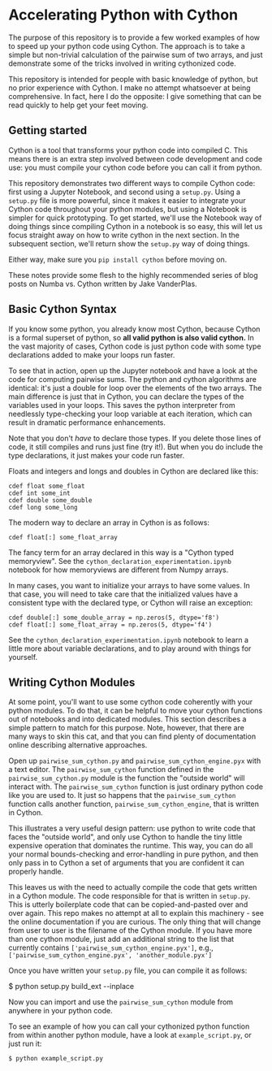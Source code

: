 # Accelerating Python with Cython

The purpose of this repository is to provide a few worked examples of how to speed up your python code using Cython. The approach is to take a simple but non-trivial calculation of the pairwise sum of two arrays,  and just demonstrate some of the tricks involved in writing cythonized code. 

This repository is intended for people with basic knowledge of python, but no prior experience with Cython. I make no attempt whatsoever at being comprehensive. In fact, here I do the opposite: I give something that can be read quickly to help get your feet moving. 

## Getting started 

Cython is a tool that transforms your python code into compiled C. This means there is an extra step involved between code development and code use: you must compile your cython code before you can call it from python. 

This repository demonstrates two different ways to compile Cython code: first using a Jupyter Notebook, and second using a `setup.py`. Using a `setup.py` file is more powerful, since it makes it easier to integrate your Cython code throughout your python modules, but using a Notebook is simpler for quick prototyping. To get started, we'll use the Notebook way of doing things since compiling Cython in a notebook is so easy, this will let us focus straight away on how to write cython in the next section. In the subsequent section, we'll return show the `setup.py` way of doing things. 

Either way, make sure you `pip install cython` before moving on. 

These notes provide some flesh to the highly recommended series of blog posts on Numba vs. Cython written by Jake VanderPlas. 

## Basic Cython Syntax

If you know some python, you already know most Cython, because Cython is a formal superset of python, so __all valid python is also valid cython.__ 
In the vast majority of cases, Cython code is just python code with some type declarations added to make your loops run faster. 

To see that in action, open up the Jupyter notebook and have a look at the code for computing pairwise sums. The python and cython algorithms are identical: it's just a double for loop over the elements of the two arrays. The main difference is just that in Cython, you can declare the types of the variables used in your loops. This saves the python interpreter from needlessly type-checking your loop variable at each iteration, which can result in dramatic performance enhancements. 

Note that you don't *have* to declare those types. If you delete those lines of code, it still compiles and runs just fine (try it!). But when you do include the type declarations, it just makes your code run faster. 

Floats and integers and longs and doubles in Cython are declared like this:

```
cdef float some_float
cdef int some_int
cdef double some_double
cdef long some_long
```

The modern way to declare an array in Cython is as follows:

```
cdef float[:] some_float_array
```
The fancy term for an array declared in this way is a "Cython typed memoryview". See the `cython_declaration_experimentation.ipynb` notebook for how memoryviews are different from Numpy arrays. 

In many cases, you want to initialize your arrays to have some values. In that case, you will need to take care that the initialized values have a consistent type with the declared type, or Cython will raise an exception:

```
cdef double[:] some_double_array = np.zeros(5, dtype='f8')
cdef float[:] some_float_array = np.zeros(5, dtype='f4')
```

See the `cython_declaration_experimentation.ipynb` notebook to learn a little more about variable declarations, and to play around with things for yourself. 

## Writing Cython Modules

At some point, you'll want to use some cython code coherently with your python modules. To do that, it can be helpful to move your cython functions out of notebooks and into dedicated modules. This section describes a simple pattern to match for this purpose. Note, however, that there are many ways to skin this cat, and that you can find plenty of documentation online describing alternative approaches.

Open up `pairwise_sum_cython.py` and `pairwise_sum_cython_engine.pyx` with a text editor. The `pairwise_sum_cython` function defined in the `pairwise_sum_cython.py` module is the function the "outside world" will interact with. The `pairwise_sum_cython` function is just ordinary python code like you are used to. It just so happens that the `pairwise_sum_cython` function calls another function, `pairwise_sum_cython_engine`, that is written in Cython. 

This illustrates a very useful design pattern: use python to write code that faces the "outside world", and only use Cython to handle the tiny little expensive operation that dominates the runtime. This way, you can do all your normal bounds-checking and error-handling in pure python, and then only pass in to Cython a set of arguments that you are confident it can properly handle. 

This leaves us with the need to actually compile the code that gets written in a Cython module. The code responsible for that is written in `setup.py`. This is utterly boilerplate code that can be copied-and-pasted over and over again. This repo makes no attempt at all to explain this machinery - see the online documentation if you are curious. The only thing that will change from user to user is the filename of the Cython module. If you have more than one cython module, just add an additional string to the list that currently contains `['pairwise_sum_cython_engine.pyx']`, e.g., `['pairwise_sum_cython_engine.pyx', 'another_module.pyx']`

Once you have written your `setup.py` file, you can compile it as follows:

$ python setup.py build_ext --inplace

Now you can import and use the `pairwise_sum_cython` module from anywhere in your python code. 

To see an example of how you can call your cythonized python function from within another python module, have a look at `example_script.py`, or just run it:

```
$ python example_script.py
```

